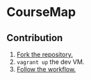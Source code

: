 CourseMap
======

Contribution
------

1. [Fork the repository.](https://help.github.com/articles/fork-a-repo/)
2. `vagrant up` the dev VM.
2. [Follow the workflow.](https://guides.github.com/introduction/flow/index.html)
